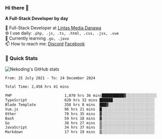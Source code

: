 ### Hi there 👋

**A Full-Stack Developer by day**

🔭 Full-Stack Developer at [Lintas Media Danawa](https://www.lintasmediadanawa.com/)  
⚙️ I use daily: `.php, .js, .ts, .html, .css, .jsx, .vue`  
🌱 Currently learning `.go, .java`  
📫 How to reach me: [Discord](https://discordapp.com/users/984448732999327766)  [Facebook](https://fb.me/tyvandi)  

### 🚀 Quick Stats  

![Nekoding's GitHub stats](https://github-readme-stats.vercel.app/api?username=nekoding&show_icons=true)

<!--START_SECTION:waka-->

```txt
From: 25 July 2021 - To: 24 December 2024

Total Time: 2,458 hrs 41 mins

PHP                        1,070 hrs 36 mins██████████▓░░░░░░░░░░░░░░   42.19 %
TypeScript                 620 hrs 32 mins ██████░░░░░░░░░░░░░░░░░░░   24.46 %
Blade Template             358 hrs 8 mins  ███▓░░░░░░░░░░░░░░░░░░░░░   14.12 %
Vue.js                     96 hrs 21 mins  █░░░░░░░░░░░░░░░░░░░░░░░░   03.80 %
Other                      78 hrs 35 mins  ▓░░░░░░░░░░░░░░░░░░░░░░░░   03.10 %
Bash                       59 hrs 18 mins  ▓░░░░░░░░░░░░░░░░░░░░░░░░   02.34 %
Go                         38 hrs 27 mins  ▒░░░░░░░░░░░░░░░░░░░░░░░░   01.52 %
JavaScript                 34 hrs 37 mins  ▒░░░░░░░░░░░░░░░░░░░░░░░░   01.36 %
Markdown                   17 hrs 19 mins  ▒░░░░░░░░░░░░░░░░░░░░░░░░   00.68 %
```

<!--END_SECTION:waka-->

<!--
**nekoding/nekoding** is a ✨ _special_ ✨ repository because its `README.md` (this file) appears on your GitHub profile.

Here are some ideas to get you started:

- 🔭 I’m currently working on ...
- 🌱 I’m currently learning ...
- 👯 I’m looking to collaborate on ...
- 🤔 I’m looking for help with ...
- 💬 Ask me about ...
- 📫 How to reach me: ...
- 😄 Pronouns: ...
- ⚡ Fun fact: ...
-->
